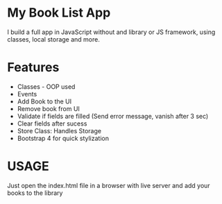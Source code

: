 # My Book List App
 I build a full app in JavaScript without and library or JS framework, using classes, local storage and more.

 # Features
- Classes - OOP used
- Events
- Add Book to the UI
- Remove book from UI
- Validate if fields are filled (Send error message, vanish after 3 sec)
- Clear fields after sucess
- Store Class: Handles Storage
- Bootstrap 4 for quick stylization


# USAGE
Just open the index.html file in a browser with live server and add your books to the library
